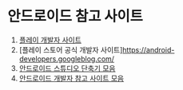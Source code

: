 # 안드로이드 참고 사이트

1. [플레이 개발자 사이트](https://developer.android.com/about/dashboards?hl=ko)
2. [플레이 스토어 공식 개발자 사이트]https://android-developers.googleblog.com/ 
3. [안드로이드 스튜디오 단축기 모음](https://nittaku.tistory.com/60)
4. [안드로이드 개발자 참고 사이트 모음](http://sunphiz.me/wp/archives/1567)
